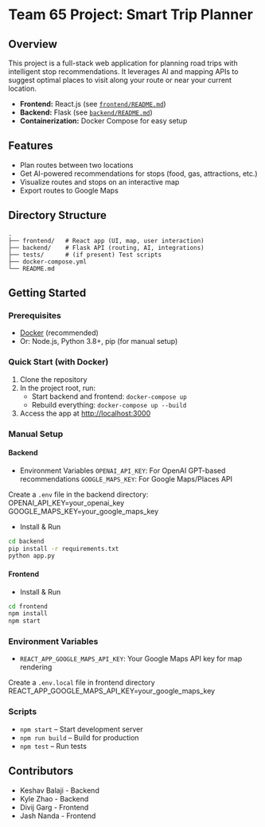 # Team 65 Project: Smart Trip Planner

## Overview

This project is a full-stack web application for planning road trips with intelligent stop recommendations. It leverages AI and mapping APIs to suggest optimal places to visit along your route or near your current location.

- **Frontend:** React.js (see [`frontend/README.md`](frontend/README.md))
- **Backend:** Flask (see [`backend/README.md`](backend/README.md))
- **Containerization:** Docker Compose for easy setup

## Features

- Plan routes between two locations
- Get AI-powered recommendations for stops (food, gas, attractions, etc.)
- Visualize routes and stops on an interactive map
- Export routes to Google Maps

## Directory Structure

```
.
├── frontend/   # React app (UI, map, user interaction)
├── backend/    # Flask API (routing, AI, integrations)
├── tests/      # (if present) Test scripts
├── docker-compose.yml
└── README.md
```

## Getting Started

### Prerequisites

- [Docker](https://www.docker.com/products/docker-desktop) (recommended)
- Or: Node.js, Python 3.8+, pip (for manual setup)

### Quick Start (with Docker)

1. Clone the repository
2. In the project root, run:
   - Start backend and frontend: `docker-compose up`
   - Rebuild everything: `docker-compose up --build`
3. Access the app at [http://localhost:3000](http://localhost:3000)

### Manual Setup

#### Backend

- Environment Variables
  `OPENAI_API_KEY`: For OpenAI GPT-based recommendations
  `GOOGLE_MAPS_KEY`: For Google Maps/Places API

Create a `.env` file in the backend directory:
OPENAI_API_KEY=your_openai_key
GOOGLE_MAPS_KEY=your_google_maps_key

- Install & Run

```bash
cd backend
pip install -r requirements.txt
python app.py
```

#### Frontend

- Install & Run

```bash
cd frontend
npm install
npm start
```

### Environment Variables

- `REACT_APP_GOOGLE_MAPS_API_KEY`: Your Google Maps API key for map rendering

Create a `.env.local` file in frontend directory
REACT_APP_GOOGLE_MAPS_API_KEY=your_google_maps_key

### Scripts

- `npm start` – Start development server
- `npm run build` – Build for production
- `npm test` – Run tests

## Contributors

- Keshav Balaji - Backend
- Kyle Zhao - Backend
- Divij Garg - Frontend
- Jash Nanda - Frontend

